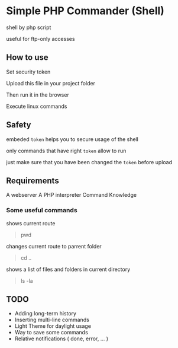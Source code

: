 # Simple PHP Commander (Shell)

shell by php script 

useful for ftp-only accesses

## How to use

Set security token

Upload this file in your project folder

Then run it in the browser

Execute linux commands

## Safety

embeded `token` helps you to secure usage of the shell

only commands that have right `token` allow to run

just make sure that you have been changed the `token` before upload 
## Requirements

A webserver
A PHP interpreter
Command Knowledge

### Some useful commands

shows current route
> pwd 

changes current route to parrent folder
> cd ..

shows a list of files and folders in current directory
> ls -la

## TODO

* Adding long-term history
* Inserting multi-line commands
* Light Theme for daylight usage
* Way to save some commands
* Relative notifications ( done, error, ... )